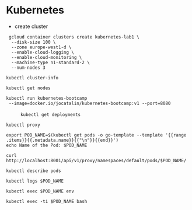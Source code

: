 # Kubernetes 

- create cluster

``` 
 gcloud container clusters create kubernetes-lab1 \
  --disk-size 100 \
  --zone europe-west1-d \
  --enable-cloud-logging \
  --enable-cloud-monitoring \
  --machine-type n1-standard-2 \
  --num-nodes 3
```

`kubectl cluster-info`

`kubectl get nodes`

```
kubectl run kubernetes-bootcamp 
 --image=docker.io/jocatalin/kubernetes-bootcamp:v1 --port=8080
```
           
`kubectl get deployments`

`kubectl proxy`

```
export POD_NAME=$(kubectl get pods -o go-template --template '{{range .items}}{{.metadata.name}}{{"\n"}}{{end}}')
echo Name of the Pod: $POD_NAME
```

`curl http://localhost:8001/api/v1/proxy/namespaces/default/pods/$POD_NAME/`

`kubectl describe pods`

`kubectl logs $POD_NAME`

`kubectl exec $POD_NAME env`

`kubectl exec -ti $POD_NAME bash`
